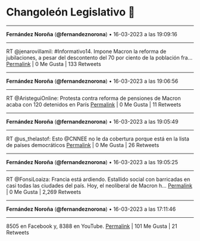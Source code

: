 # Changoleón Legislativo 🙈
*****
**Fernández Noroña** (**@fernandeznorona**) • 16-03-2023 a las 19:09:16
*****
RT @jenarovillamil: #Informativo14. Impone Macron la reforma de jubilaciones, a pesar del descontento del 70 por ciento de la población fra…
[Permalink](https://twitter.com/fernandeznorona/status/1636565334206435328) | 0 Me Gusta | 133 Retweets
*****
**Fernández Noroña** (**@fernandeznorona**) • 16-03-2023 a las 19:06:56
*****
RT @AristeguiOnline: Protesta contra reforma de pensiones de Macron acaba con 120 detenidos en París
[Permalink](https://twitter.com/fernandeznorona/status/1636564749348421633) | 0 Me Gusta | 11 Retweets
*****
**Fernández Noroña** (**@fernandeznorona**) • 16-03-2023 a las 19:05:49
*****
RT @us_thelastof: Esto @CNNEE no le da cobertura porque está en la lista de países democráticos
[Permalink](https://twitter.com/fernandeznorona/status/1636564467944157185) | 0 Me Gusta | 26 Retweets
*****
**Fernández Noroña** (**@fernandeznorona**) • 16-03-2023 a las 19:05:25
*****
RT @FonsiLoaiza: Francia está ardiendo. Estallido social con barricadas en casi todas las ciudades del país. Hoy, el neoliberal de Macron h…
[Permalink](https://twitter.com/fernandeznorona/status/1636564364789424129) | 0 Me Gusta | 2,269 Retweets
*****
**Fernández Noroña** (**@fernandeznorona**) • 16-03-2023 a las 17:11:46
*****
8505 en Facebook y, 8388 en YouTube.
[Permalink](https://twitter.com/fernandeznorona/status/1636535766271553541) | 101 Me Gusta | 21 Retweets